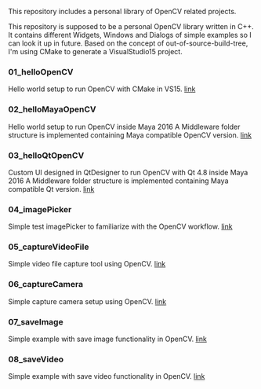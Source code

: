 This repository includes a personal library of OpenCV related projects.

This repository is supposed to be a personal OpenCV library written in C++. It contains different Widgets, Windows and Dialogs of simple examples so I can look it up in future. Based on the concept of out-of-source-build-tree, I'm using CMake to generate a VisualStudio15 project.

### 01_helloOpenCV
Hello world setup to run OpenCV with CMake in VS15. [link]()

### 02_helloMayaOpenCV
Hello world setup to run OpenCV inside Maya 2016 A Middleware folder structure is implemented containing Maya compatible OpenCV version. [link]()

### 03_helloQtOpenCV
Custom UI designed in QtDesigner to run OpenCV with Qt 4.8 inside Maya 2016 A Middleware folder structure is implemented containing Maya compatible Qt version. [link]()

### 04_imagePicker
Simple test imagePicker to familiarize with the OpenCV workflow. [link]()

### 05_captureVideoFile
Simple video file capture tool using OpenCV. [link]()

### 06_captureCamera
Simple capture camera setup using OpenCV. [link]()

### 07_saveImage
Simple example with save image functionality in OpenCV. [link]()

### 08_saveVideo
Simple example with save video functionality in OpenCV. [link]()
